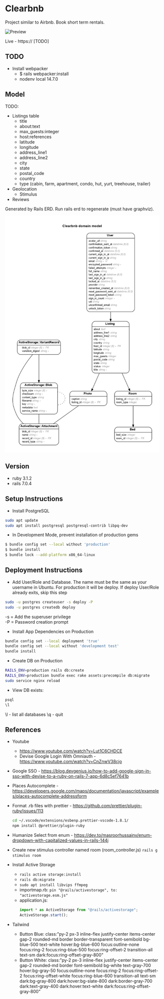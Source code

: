 # Clearbnb

Project similar to Airbnb. Book short term rentals.

![Preview](preview.png)

Live - https:// [TODO]

## TODO

- Install webpacker
  - $ rails webpacker:install
  - nodenv local 14.7.0

## Model

TODO:

- Listings table
  - title
  - about:text
  - max_guests:integer
  - host:references
  - latitude
  - longitude
  - address_line1
  - address_line2
  - city
  - state
  - postal_code
  - country
  - type (cabin, farm, apartment, condo, hut, yurt, treehouse, trailer)
- Geolocation
  - Stimulus
- Reviews

Generated by Rails ERD. Run rails erd to regenerate (must have graphviz).

![ERD Diagram](erd.png)

## Version

- ruby 3.1.2
- rails 7.0.4

## Setup Instructions

- Install PostgreSQL

```sh
sudo apt update
sudo apt install postgresql postgresql-contrib libpq-dev
```

- In Development Mode, prevent installation of production gems

```sh
$ bundle config set --local without 'production'
$ bundle install
$ bundle lock --add-platform x86_64-linux
```

## Deployment Instructions

- Add User/Role and Database. The name must be the same as your username in Ubuntu. For production it will be deploy. If deploy User/Role already exits, skip this step

```sh
sudo -u postgres createuser -s deploy -P
sudo -u postgres createdb deploy
```

-s = Add the superuser privilege<br>
-P = Password creation prompt

- Install App Dependencies on Production

```sh
bundle config set --local deployment 'true'
bundle config set --local without 'development test'
bundle install
```

- Create DB on Production

```sh
RAILS_ENV=production rails db:create
RAILS_ENV=production bundle exec rake assets:precompile db:migrate
sudo service nginx reload
```

- View DB exists:

```sh
psql
\l
```

\l - list all databases
\q - quit

## References

- Youtube
  - https://www.youtube.com/watch?v=Lut1C6CHDCE
  - Devise Google Login With Omniauth - https://www.youtube.com/watch?v=CnZnwV38cjo
- Google SSO - https://blog.devgenius.io/how-to-add-google-sign-in-sso-with-devise-to-a-ruby-on-rails-7-app-6d8c5ef7641b
- Places Autocomplete - https://developers.google.com/maps/documentation/javascript/examples/places-autocomplete-addressform
- Format .rb files with prettier - https://github.com/prettier/plugin-ruby/issues/113
  ```sh
  cd ~/.vscode/extensions/esbenp.prettier-vscode-1.8.1/
  npm install @prettier/plugin-ruby
  ```
- Humanize Select from enum - https://dev.to/masroorhussainv/enum-dropdown-with-capitalized-values-in-rails-144j
- Create new stimulus controller named room (room_controller.js)
  `rails g stimulus room`
- Install Active Storage

  - `rails active storage:install`
  - `rails db:migrate`
  - `sudo apt install libvips ffmpeg`
  - importmap.rb:
    `pin "@rails/activestorage", to: "activestorage.esm.js"`
  - application.js:
    ```js
    import * as ActiveStorage from "@rails/activestorage";
    ActiveStorage.start();
    ```

- Tailwind
  - Button Blue: class:"py-2 px-3 inline-flex justify-center items-center gap-2 rounded-md border border-transparent font-semibold bg-blue-500 text-white hover:bg-blue-600 focus:outline-none focus:ring-2 focus:ring-blue-500 focus:ring-offset-2 transition-all text-sm dark:focus:ring-offset-gray-800"
  - Button White: class:"py-2 px-3 inline-flex justify-center items-center gap-2 rounded-md border font-semibold bg-white text-gray-700 hover:bg-gray-50 focus:outline-none focus:ring-2 focus:ring-offset-2 focus:ring-offset-white focus:ring-blue-600 transition-all text-sm dark:bg-gray-800 dark:hover:bg-slate-800 dark:border-gray-700 dark:text-gray-400 dark:hover:text-white dark:focus:ring-offset-gray-800"
